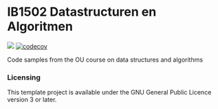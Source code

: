 # IB1502 Datastructuren en Algoritmen
![](https://www.travis-ci.com/joostpapendorp/datastructuren.svg?branch=master)
[![codecov](https://codecov.io/gh/joostpapendorp/datastructuren/branch/master/graph/badge.svg)](https://codecov.io/gh/joostpapendorp/java-template)

Code samples from the OU course on data structures and algorithms

### Licensing
This template project is available under the GNU General Public Licence version 3 or later.
